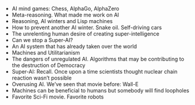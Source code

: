 

-   AI mind games: Chess, AlphaGo, AlphaZero
-   Meta-reasoning. What made me work on AI
-   Reasoning, AI winters and Lisp machines 
-   How to prevent another AI winter. Snake oil. Self-driving cars 
-   The unrelenting human desire of creating super-intelligence 
-   Can we stop a Super-AI?
-   An AI system that has already taken over the world
-   Machines and Utilitarianism 
-   The dangers of unregulated AI. Algorithms that may be contributing to the destruction of
    Democracy 
-   Super-AI: Recall. Once upon a time scientists thought nuclear chain reaction wasn’t possible
-   Overusing AI. We’ve seen that movie before: Wall-E
-   Machines can be beneficial to humans but somebody will find loopholes
-   Favorite Sci-Fi movie. Favorite robots



